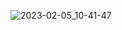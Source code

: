 ![2023-02-05_10-41-47](https://user-images.githubusercontent.com/76930096/217011782-d71a01dc-f3ac-4e0a-b113-d25f435cb59d.jpg)
